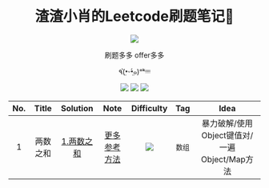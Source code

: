 <h1 align="center">渣渣小肖的Leetcode刷题笔记📒</h1>
<div align="center">
    <img src="https://i.loli.net/2019/12/31/o6R5X12KjeNgvwS.png">
    <p>刷题多多 offer多多</p>
    <p>٩(•̤̀ᵕ•̤́๑)ᵒᵏᵎᵎᵎᵎ</p>
  	<img src="https://img.shields.io/badge/-Easy-green">
 	  <img src="https://img.shields.io/badge/-Medium-orange">
    <img src="https://img.shields.io/badge/-Hard-red">
</div>



| No.  |  Title   |                 Solution                  |                         Note                          |                      Difficulty                      |  Tag   |                     Idea                     |
| :--: | :------: | :---------------------------------------: | :---------------------------------------------------: | :--------------------------------------------------: | :----: | :------------------------------------------: |
|  1   | 两数之和 | [1.两数之和](数据结构/数组/1.两数之和.js) | [更多参考方法](https://zhuanlan.zhihu.com/p/57566240) | <img src="https://img.shields.io/badge/-Easy-green"> | `数组` | 暴力破解/使用Object键值对/一遍Object/Map方法 |



